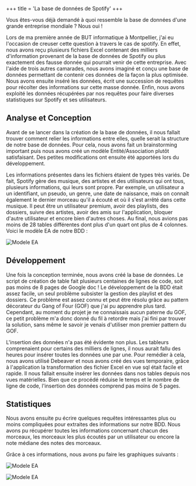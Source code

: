 +++
title = 'La base de données de Spotify'
+++

Vous êtes-vous déjà demandé à quoi ressemble la base de données d'une grande entreprise mondiale ? Nous oui ! 

Lors de ma première année de BUT informatique à Montpellier, j'ai eu l'occasion de creuser cette question à travers le cas de spotify. En effet, nous avons reçu plusieurs fichiers Excel contenant des milliers d'information provenant de la base de données de Spotify ou plus exactement des fausse donnée qui pourrait venir de cette entreprise. Avec l'aide de trois autres camarades, nous avons imaginé et conçu une base de données permettant de contenir ces données de la façon la plus optimisée. Nous avons ensuite inséré les données, écrit une succession de requêtes pour récolter des informations sur cette masse donnée. Enfin, nous avons exploité les données récupérées par nos requêtes pour faire diverses statistiques sur Spotify et ses utilisateurs. 

## Analyse et Conception 

Avant de se lancer dans la création de la base de données, il nous fallait trouver comment relier les informations entre elles, quelle serait la structure de notre base de données. Pour cela, nous avons fait un brainstorming important puis nous avons créé un modèle Entité/Association plutôt satisfaisant. Des petites modifications ont ensuite été apportées lors du développement.

Les informations présentes dans les fichiers étaient de types très variés. De fait, Spotify gère des musique, des artistes et des utilisateurs qui ont tous, plusieurs informations, qui leurs sont propre. Par exemple, un utilisateur a un identifiant, un pseudo, un genre, une date de naissance, mais on connaît également le dernier morceau qu'il a écouté et où il s'est arrêté dans cette musique. Il peut être un utilisateur premium, avoir des playlists, des dossiers, suivre des artistes, avoir des amis sur l'application, bloquer d'autre utilisateur et encore bien d'autres choses. Au final, nous avions pas moins de 28 tables différentes dont plus d'un quart ont plus de 4 colonnes. Voici le modèle EA de notre BDD :

![Modele EA](/images/ModeleEA.png)   

## Développement

Une fois la conception terminée, nous avons créé la base de données. Le script de création de table fait plusieurs centaines de lignes de code, soit pas moins de 8 pages de Google doc ! Le développement de la BDD était assez facile, un seul problème subsister la gestion des playlist et des dossiers. Ce problème est assez connu et peut être résolu grâce au pattern décorateur du Gang of Four (GOF) que j'ai pu apprendre plus tard. Cependant, au moment du projet je ne connaissais aucun paterne du GOF, ce petit problème m'a donc donné du fil à retordre mais j'ai fini par trouver la solution, sans même le savoir je venais d'utiliser mon premier pattern du GOF. 

L'insertion des données n'a pas été évidente non plus. Les tableurs comprenaient pour certains des milliers de lignes, il nous aurait fallu des heures pour insérer toutes les données une par une. Pour remédier à cela, nous avons utilisé Debeaver et nous avons créé des vues temporaire, grâce à l'application la transformation des fichier Excel en vue sql était facile et rapide. Il nous fallait ensuite insérer les données dans nos tables depuis nos vues matérielles. Bien que ce procédé réduise le temps et le nombre de ligne de code, l'insertion des données comprend pas moins de 5 pages.

## Statistiques

Nous avons ensuite pu écrire quelques requêtes intéressantes plus ou moins compliquées pour extraites des informations sur notre BDD. Nous avons pu récupérer toutes les informations concernant chacun des morceaux, les morceaux les plus écoutés par un utilisateur ou encore la note médiane des notes des morceaux.

Grâce à ces informations, nous avons pu faire les graphiques suivants :

![Modele EA](/images/Histogramme_sorties.png)   

![Modele EA](/images/Proportion_albums.png)   
